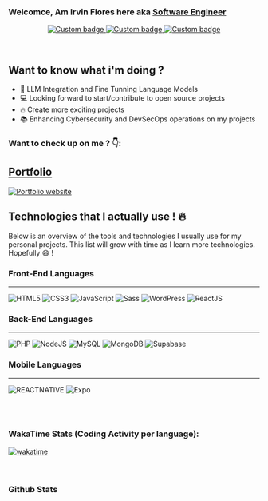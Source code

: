 ### Welcomce, Am Irvin Flores here aka [Software Engineer][website]

<p align="center">
  <a href="https://github.com/irrefl" alt="GitHub Link">
      <img alt="Custom badge" src="https://img.shields.io/static/v1?message=GITHUB&label=&logo=GITHUB&style=for-the-badge&color=161B22">
  </a>
  <a href="https://www.linkedin.com/in/irrefl/" alt="LinkedIn Link">
    <img alt="Custom badge" src="https://img.shields.io/static/v1?message=LINKEDIN&label=&logo=LINKEDIN&style=for-the-badge&color=0A66C2">
  </a>
  <a href="mailto:ariel.reyes.flores@gmail.com" alt="Mail Link">
    <img alt="Custom badge" src="https://img.shields.io/static/v1?message=Contact Me&label=&logo=gmail&logoColor=FFFFFF&style=for-the-badge&color=EA4335">
  </a>
</p>
<br />

## Want to know what i'm doing ?

- 🚧 LLM Integration and Fine Tunning Language Models
- 💻 Looking forward to start/contribute to open source projects
- 🔥 Create more exciting projects
- 📚 Enhancing Cybersecurity and DevSecOps operations on my projects

### Want to check up on me ? 👇:

## [Portfolio][website]

<a href="https://irrefl.github.io/cv" target="_blank">
  <img alt="Portfolio website" src="" />
</a>

<br>

## Technologies that I actually use ! 🔥

Below is an overview of the tools and technologies I usually use for my personal projects. This list will grow with time as I learn more technologies. Hopefully 😄 !

### Front-End Languages

---

![HTML5](https://img.shields.io/badge/HTML5-black?style=for-the-badge&logo=html5&color=ffffff) ![CSS3](https://img.shields.io/badge/CSS3-black?style=for-the-badge&logo=css3&logoColor=2bcbba&color=ffffff) ![JavaScript](https://img.shields.io/badge/JavaScript-black?style=for-the-badge&logo=javascript&color=ffffff) ![Sass](https://img.shields.io/badge/Sass-black?style=for-the-badge&logo=sass&logoColor=2bcbba&color=ffffff) ![WordPress](https://img.shields.io/badge/WordPress-black?style=for-the-badge&logo=wordpress&logoColor=2bcbba&color=ffffff) ![ReactJS](https://img.shields.io/badge/ReactJS-black?style=for-the-badge&logo=react&color=ffffff)

### Back-End Languages

---

![PHP](https://img.shields.io/badge/PHP-black?style=for-the-badge&logo=php&color=ffffff) ![NodeJS](https://img.shields.io/badge/-NodeJS-black?style=for-the-badge&logo=nodedotjs&color=ffffff) ![MySQL](https://img.shields.io/badge/-MySQL-black?style=for-the-badge&logo=mysql&color=ffffff) ![MongoDB](https://img.shields.io/badge/MongoDB-black?style=for-the-badge&logo=mongodb&logoColor=eb3b5a&color=ffffff) ![Supabase](https://img.shields.io/badge/Supabase-black?style=for-the-badge&logo=supabase&logoColor=eb3b5a&color=ffffff)

### Mobile Languages

---

![REACTNATIVE](https://img.shields.io/badge/ReactNative-black?style=for-the-badge&logo=react&color=ffffff) ![Expo](https://img.shields.io/badge/-EXPO-black?style=for-the-badge&logo=expo&color=ffffff)

<br />
<br />

### WakaTime Stats (Coding Activity per language):

<div>
       <a href="https://wakatime.com/badge/github/irrefl/ApiPrueba"><img src="https://wakatime.com/badge/github/irrefl/ApiPrueba.svg" alt="wakatime"></a>
</div>

<br />
<br />

### Github Stats


[website]: https://irrefl.github.io/cv
